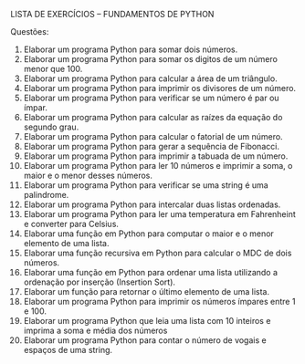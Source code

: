 LISTA DE EXERCÍCIOS – FUNDAMENTOS DE PYTHON

Questões:

01. Elaborar um programa Python para somar dois números.
02. Elaborar um programa Python para somar os digitos de um número menor que 100.
03. Elaborar um programa Python para calcular a área de um triângulo.
04. Elaborar um programa Python para imprimir os divisores de um número.
05. Elaborar um programa Python para verificar se um número é par ou ímpar.
06. Elaborar um programa Python para calcular as raízes da equação do segundo grau.
07. Elaborar um programa Python para calcular o fatorial de um número.
08. Elaborar um programa Python para gerar a sequência de Fibonacci.
09. Elaborar um programa Python para imprimir a tabuada de um número.
10. Elaborar um programa Python para ler 10 números e imprimir a soma, o maior e o menor desses números.
11. Elaborar um programa Python para verificar se uma string é uma palindrome.
12. Elaborar um programa Python para intercalar duas listas ordenadas.
13. Elaborar um programa Python para ler uma temperatura em Fahrenheint e converter para Celsius.
14. Elaborar uma função em Python para computar o maior e o menor elemento de uma lista.
15. Elaborar uma função recursiva em Python para calcular o MDC de dois números.
16. Elaborar uma função em Python para ordenar uma lista utilizando a ordenação por inserção (Insertion Sort).
17. Elaborar um função para retornar o último elemento de uma lista.
18. Elaborar um programa Python para imprimir os números ímpares entre 1 e 100.
19. Elaborar um programa Python que leia uma lista com 10 inteiros e imprima a soma e média dos números
20. Elaborar um programa Python para contar o número de vogais e espaços de uma string.